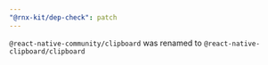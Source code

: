 ```yaml
---
"@rnx-kit/dep-check": patch
---
```


`@react-native-community/clipboard` was renamed to `@react-native-clipboard/clipboard`
